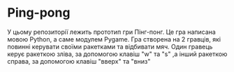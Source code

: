 # Ping-pong

У цьому репозиторії лежить прототип гри Пінг-понг. Це гра написана мовою Python, а саме модулем Pygame.
Гра створена на 2 гравців, які повинні керувати своїми ракетками та відбивати мяч. Один гравець керує ракеткою зліва, за допомогою клавіш "w" та "s" ,а інший ракеткою справа, за допомогою клавіш "вверх" та "вниз"
